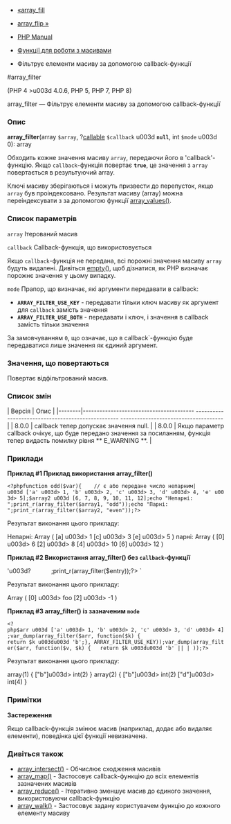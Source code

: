 - [«array_fill](function.array-fill.md)
- [array_flip »](function.array-flip.md)

- [PHP Manual](index.md)
- [Функції для роботи з масивами](ref.array.md)
- Фільтрує елементи масиву за допомогою callback-функції

#array_filter

(PHP 4 \>u003d 4.0.6, PHP 5, PHP 7, PHP 8)

array_filter — Фільтрує елементи масиву за допомогою callback-функції

### Опис

**array_filter**(array `$array`,
?[callable](language.types.callable.md) `$callback` u003d **`null`**, int
`$mode` u003d 0): array

Обходить кожне значення масиву `array`, передаючи його в
'callback'-функцію. Якщо `callback`-функція повертає **`true`**,
це значення з `array` повертається в результуючий array.

Ключі масиву зберігаються і можуть призвести до перепусток, якщо `array` був
проіндексовано. Результат масиву (array) можна переіндексувати з
за допомогою функції [array_values()](function.array-values.md).

### Список параметрів

`array`
Ітерований масив

`callback`
Callback-функція, що використовується

Якщо `callback`-функція не передана, всі порожні значення масиву `array`
будуть видалені. Дивіться [empty()](function.empty.md), щоб дізнатися,
як PHP визначає порожнє значення у цьому випадку.

`mode`
Прапор, що визначає, які аргументи передавати в callback:

- **`ARRAY_FILTER_USE_KEY`** - передавати тільки ключ масиву як
аргумент для `callback` замість значення
- **`ARRAY_FILTER_USE_BOTH`** - передавати і ключ, і значення в
callback замість тільки значення

За замовчуванням `0`, що означає, що в callback`-функцію буде
передаватися лише значення як єдиний аргумент.

### Значення, що повертаються

Повертає відфільтрований масив.

### Список змін

| Версія | Опис |
|--------|---------------------------------------- -------------------------------------------------- -------------------------------------|
| 8.0.0 | callback тепер допускає значення null. |
| 8.0.0 | Якщо параметр callback очікує, що буде передано значення за посиланням, функція тепер видасть помилку рівня ** E_WARNING **. |

### Приклади

**Приклад #1 Приклад використання **array_filter()****

`<?phpfunction odd($var){    // є або передане число непарним| u003d ['a' u003d> 1, 'b' u003d> 2, 'c' u003d> 3, 'd' u003d> 4, 'e' u003d> 5];$array2 u003d [6, 7, 8, 9, 10, 11, 12];echo "Непарні:
";print_r(array_filter($array1, "odd"));echo "Парні:
";print_r(array_filter($array2, "even"));?> `

Результат виконання цього прикладу:

Непарні:
Array
(
[a] u003d> 1
[c] u003d> 3
[e] u003d> 5
)
парні:
Array
(
[0] u003d> 6
[2] u003d> 8
[4] u003d> 10
[6] u003d> 12
)

**Приклад #2 Використання **array_filter()** без `callback`-функції**

'u003d?            ;print_r(array_filter($entry));?> `

Результат виконання цього прикладу:

Array
(
[0] u003d> foo
[2] u003d> -1
)

**Приклад #3 **array_filter()** із зазначеним `mode`**

` <?php$arr u003d ['a' u003d> 1, 'b' u003d> 2, 'c' u003d> 3, 'd' u003d> 4];var_dump(array_filter($arr, function($k) { return $k u003du003d 'b';}, ARRAY_FILTER_USE_KEY));var_dump(array_filter($arr, function($v, $k) {   return $k u003du003d 'b' || | ));?> `

Результат виконання цього прикладу:

array(1) {
["b"]u003d>
int(2)
}
array(2) {
["b"]u003d>
int(2)
["d"]u003d>
int(4)
}

### Примітки

**Застереження**

Якщо callback-функція змінює масив (наприклад, додає або видаляє
елементи), поведінка цієї функції невизначена.

### Дивіться також

- [array_intersect()](function.array-intersect.md) - Обчислює
сходження масивів
- [array_map()](function.array-map.md) - Застосовує callback-функцію
до всіх елементів зазначених масивів
- [array_reduce()](function.array-reduce.md) - Ітеративно зменшує
масив до єдиного значення, використовуючи callback-функцію
- [array_walk()](function.array-walk.md) - Застосовує задану
користувачем функцію до кожного елементу масиву
